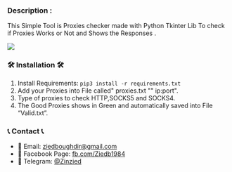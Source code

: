 ### Description : 
This Simple Tool is Proxies checker made with Python Tkinter Lib To check if Proxies Works or Not 
and Shows the Responses .  

![](https://github.com/zinzied/Proxies-Checker/assets/10098794/d8019e06-9930-4f53-b301-9a67be231545)

### 🛠 Installation 🛠

1. Install Requirements:
        `pip3 install -r requirements.txt`
2. Add your Proxies into File called" proxies.txt "" ip:port".
3. Type of proxies to check HTTP,SOCKS5 and SOCKS4.
4. The Good Proxies shows in Green and automatically saved into File “Valid.txt”.



### 📞 Contact 📞

- 📧 Email: [ziedboughdir@gmail.com](mailto:ziedboughdir@gmail.com)
- 👤 Facebook Page: [fb.com/Ziedb1984](https://www.facebook.com/Ziedb1984/)
- 📲 Telegram: [@Zinzied](https://t.me/Zinzied)
